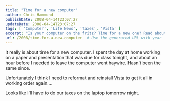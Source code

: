 ```yaml
---
title: "Time for a new computer"
author: Chris Hammond
publishDate: 2008-04-14T23:07:27
updateDate: 2008-04-14T23:07:27
tags: [ 'Computer', 'Life News', 'Taxes', 'Vista' ]
excerpt: "Is your computer on the fritz? Time for a new one? Read about one person's tech troubles and the decision to upgrade. #TechTroubles #NewComputer"
url: /2008/time-for-a-new-computer  # Use the generated URL with year
---
```

<p>It really is about time for a new computer. I spent the day at home working on a paper and presentation that was due for class tonight, and about an hour before I needed to leave the computer went haywire. Hasn't been the same since.</p> <p>Unfortunately I think I need to reformat and reinstall Vista to get it all in working order again....</p> <p>Looks like I'll have to do our taxes on the laptop tomorrow night.</p>

